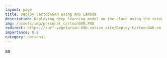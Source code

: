 ```yaml
---
layout: page
title: Deploy CartoonGAN using AWS Lambda
description: Deploying deep learning model on the cloud using the serverless framework with AWS Lambda.
img: /assets/img/personal_cartoonGAN.PNG
redirect: https://surf-vegetarian-68b.notion.site/Deploy-CartoonGAN-on-the-Cloud-with-AWS-Lambda-using-Serverless-framework-001954b69d9c4d78834859fd50e4d1fa
importance: 0.8
category: personal
---
```


aa
